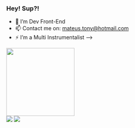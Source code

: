 ### Hey! Sup?!

- 🔭 I’m Dev Front-End
- 📫 Contact me on: mateus.tony@hotmail.com   
- ⚡ I’m a Multi Instrumentalist
-->

<div>
  <a href="https://github.com/rafaballerini">
  <img height="180em" src="https://github-readme-stats.vercel.app/api?username=imattgt&show_icons=true&theme=vue-dark&include_all_commits=true&count_private=true"/>    
    
  <div> 
    <a href="https://instagram.com/imattgt_" target="_blank"><img src="https://img.shields.io/badge/-Instagram-%23E4405F?style=for-the-badge&logo=instagram&logoColor=white" target="_blank"></a>
    <a href="https://linkedin.com/in/mateus-rodrigues-dev/" target="_blank"><img src="https://img.shields.io/badge/-LinkedIn-%230077B5?style=for-the-badge&logo=linkedin&logoColor=white" target="_blank"></a>
    
 
